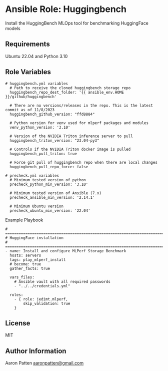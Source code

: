 Ansible Role: Huggingbench
==========================

Install the HuggingBench MLOps tool for benchmarking HuggingFace models

Requirements
------------

Ubuntu 22.04 and Python 3.10

Role Variables
--------------

    # huggingbench.yml variables
      # Path to receive the cloned huggingbench storage repo
      huggingbench_repo_dest_folder: '{{ ansible_env.HOME }}/github/huggingbench'

      # There are no versions/releases in the repo. This is the latest commit as of 11/8/2023
      huggingbench_github_version: "ffd8884"

      # Python version for venv used for mlperf packages and modules
      venv_python_version: '3.10'

      # Version of the NVIDIA Triton inference server to pull
      huggingbench_triton_version: "23.04-py3"

      # Controls if the NVIDIA Triton docker image is pulled
      huggingbench_pull_triton: true

      # Force git pull of huggingbench repo when there are local changes
      huggingbench_pull_repo_force: false

    # precheck.yml variables
      # Minimum tested version of python
      precheck_python_min_version: '3.10'

      # Minimum tested version of Ansible (7.x)
      precheck_ansible_min_version: '2.14.1'

      # Minimum Ubuntu version
      precheck_ubuntu_min_version: '22.04'

Example Playbook

    # ==========================================================================
    # HuggingFace installation
    # ==========================================================================
    - name: Install and configure MLPerf Storage Benchmark
      hosts: servers
      tags: play_mlperf_install
      # become: true
      gather_facts: true

      vars_files:
        # Ansible vault with all required passwords
        - "../../credentials.yml"

      roles:
        - { role: jedimt.mlperf,
            skip_validation: true
        }

License
-------

MIT

Author Information
------------------

Aaron Patten
aaronpatten@gmail.com
